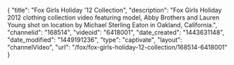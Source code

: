 {
    "title": "Fox Girls Holiday '12 Collection",
    "description": "Fox Girls Holiday 2012 clothing collection video featuring model, Abby Brothers and Lauren Young shot on location by Michael Sterling Eaton in Oakland, California.",
    "channelid": "168514",
    "videoid": "6418001",
    "date_created": "1443631148",
    "date_modified": "1449191236",
    "type": "captivate",
    "layout": "channelVideo",
    "url": "\/fox\/fox-girls-holiday-12-collection\/168514-6418001"
}